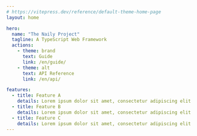 ```yaml
---
# https://vitepress.dev/reference/default-theme-home-page
layout: home

hero:
  name: "The Naily Project"
  tagline: A TypeScript Web Framework
  actions:
    - theme: brand
      text: Guide
      link: /en/guide/
    - theme: alt
      text: API Reference
      link: /en/api/

features:
  - title: Feature A
    details: Lorem ipsum dolor sit amet, consectetur adipiscing elit
  - title: Feature B
    details: Lorem ipsum dolor sit amet, consectetur adipiscing elit
  - title: Feature C
    details: Lorem ipsum dolor sit amet, consectetur adipiscing elit
---
```


